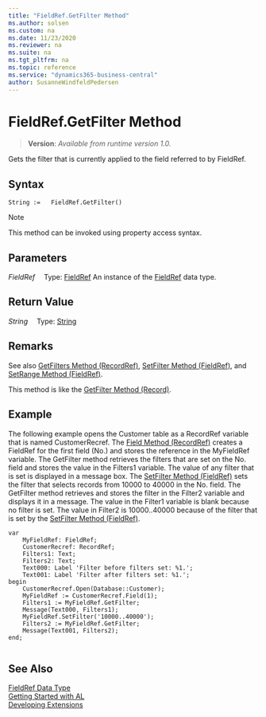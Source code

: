 ```yaml
---
title: "FieldRef.GetFilter Method"
ms.author: solsen
ms.custom: na
ms.date: 11/23/2020
ms.reviewer: na
ms.suite: na
ms.tgt_pltfrm: na
ms.topic: reference
ms.service: "dynamics365-business-central"
author: SusanneWindfeldPedersen
---
```

[//]: # (START>DO_NOT_EDIT)
[//]: # (IMPORTANT:Do not edit any of the content between here and the END>DO_NOT_EDIT.)
[//]: # (Any modifications should be made in the .xml files in the ModernDev repo.)
# FieldRef.GetFilter Method
> **Version**: _Available from runtime version 1.0._

Gets the filter that is currently applied to the field referred to by FieldRef.


## Syntax
```
String :=   FieldRef.GetFilter()
```
> [!NOTE]
> This method can be invoked using property access syntax.

## Parameters
*FieldRef*
&emsp;Type: [FieldRef](fieldref-data-type.md)
An instance of the [FieldRef](fieldref-data-type.md) data type.

## Return Value
*String*
&emsp;Type: [String](../string/string-data-type.md)



[//]: # (IMPORTANT: END>DO_NOT_EDIT)

## Remarks

See also [GetFilters Method \(RecordRef\)](../../methods-auto/recordref/recordref-getfilters-method.md), [SetFilter Method \(FieldRef\)](../../methods-auto/fieldref/fieldref-setfilter-method.md), and [SetRange Method \(FieldRef\)](../../methods-auto/fieldref/fieldref-setrange-method.md).  
  
This method is like the [GetFilter Method \(Record\)](../../methods-auto/record/record-getfilter-method.md).  
  
## Example

The following example opens the Customer table as a RecordRef variable that is named CustomerRecref. The [Field Method \(RecordRef\)](../../methods-auto/recordref/recordref-field-method.md) creates a FieldRef for the first field \(No.\) and stores the reference in the MyFieldRef variable. The GetFilter method retrieves the filters that are set on the No. field and stores the value in the Filters1 variable. The value of any filter that is set is displayed in a message box. The [SetFilter Method \(FieldRef\)](../../methods-auto/fieldref/fieldref-setfilter-method.md) sets the filter that selects records from 10000 to 40000 in the No. field. The GetFilter method retrieves and stores the filter in the Filter2 variable and displays it in a message. The value in the Filter1 variable is blank because no filter is set. The value in Filter2 is 10000..40000 because of the filter that is set by the [SetFilter Method \(FieldRef\)](../../methods-auto/fieldref/fieldref-setfilter-method.md). 
 
```al
var
    MyFieldRef: FieldRef;
    CustomerRecref: RecordRef;
    Filters1: Text;
    Filters2: Text;
    Text000: Label 'Filter before filters set: %1.';
    Text001: Label 'Filter after filters set: %1.';
begin
    CustomerRecref.Open(Database::Customer);  
    MyFieldRef := CustomerRecref.Field(1);  
    Filters1 := MyFieldRef.GetFilter;  
    Message(Text000, Filters1);  
    MyFieldRef.SetFilter('10000..40000');  
    Filters2 := MyFieldRef.GetFilter;  
    Message(Text001, Filters2);  
end;
  
```  

## See Also
[FieldRef Data Type](fieldref-data-type.md)  
[Getting Started with AL](../../devenv-get-started.md)  
[Developing Extensions](../../devenv-dev-overview.md)
